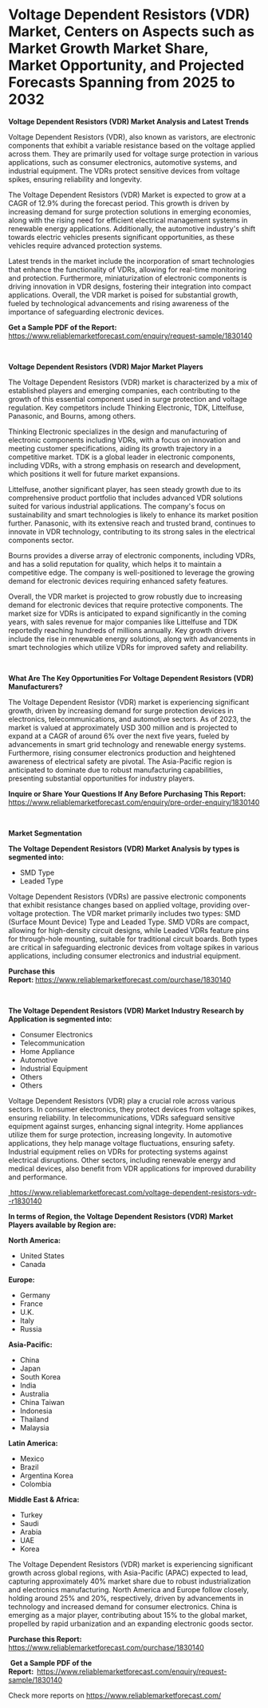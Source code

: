 <p><h1>Voltage Dependent Resistors (VDR) Market, Centers on Aspects such as Market Growth Market Share, Market Opportunity, and Projected Forecasts Spanning from 2025 to 2032</h1></p><p><strong>Voltage Dependent Resistors (VDR) Market Analysis and Latest Trends</strong></p>
<p><p>Voltage Dependent Resistors (VDR), also known as varistors, are electronic components that exhibit a variable resistance based on the voltage applied across them. They are primarily used for voltage surge protection in various applications, such as consumer electronics, automotive systems, and industrial equipment. The VDRs protect sensitive devices from voltage spikes, ensuring reliability and longevity.</p><p>The Voltage Dependent Resistors (VDR) Market is expected to grow at a CAGR of 12.9% during the forecast period. This growth is driven by increasing demand for surge protection solutions in emerging economies, along with the rising need for efficient electrical management systems in renewable energy applications. Additionally, the automotive industry's shift towards electric vehicles presents significant opportunities, as these vehicles require advanced protection systems.</p><p>Latest trends in the market include the incorporation of smart technologies that enhance the functionality of VDRs, allowing for real-time monitoring and protection. Furthermore, miniaturization of electronic components is driving innovation in VDR designs, fostering their integration into compact applications. Overall, the VDR market is poised for substantial growth, fueled by technological advancements and rising awareness of the importance of safeguarding electronic devices.</p></p>
<p><strong>Get a Sample PDF of the Report:&nbsp;</strong> <a href="https://www.reliablemarketforecast.com/enquiry/request-sample/1830140?utm_campaign=3081&utm_medium=2&utm_source=Github&utm_content=ia&utm_term=06042025&utm_id=voltage-dependent-resistors-vdr">https://www.reliablemarketforecast.com/enquiry/request-sample/1830140</a></p>
<p>&nbsp;</p>
<p><strong>Voltage Dependent Resistors (VDR) Major Market Players</strong></p>
<p><p>The Voltage Dependent Resistors (VDR) market is characterized by a mix of established players and emerging companies, each contributing to the growth of this essential component used in surge protection and voltage regulation. Key competitors include Thinking Electronic, TDK, Littelfuse, Panasonic, and Bourns, among others.</p><p>Thinking Electronic specializes in the design and manufacturing of electronic components including VDRs, with a focus on innovation and meeting customer specifications, aiding its growth trajectory in a competitive market. TDK is a global leader in electronic components, including VDRs, with a strong emphasis on research and development, which positions it well for future market expansions.</p><p>Littelfuse, another significant player, has seen steady growth due to its comprehensive product portfolio that includes advanced VDR solutions suited for various industrial applications. The company's focus on sustainability and smart technologies is likely to enhance its market position further. Panasonic, with its extensive reach and trusted brand, continues to innovate in VDR technology, contributing to its strong sales in the electrical components sector.</p><p>Bourns provides a diverse array of electronic components, including VDRs, and has a solid reputation for quality, which helps it to maintain a competitive edge. The company is well-positioned to leverage the growing demand for electronic devices requiring enhanced safety features.</p><p>Overall, the VDR market is projected to grow robustly due to increasing demand for electronic devices that require protective components. The market size for VDRs is anticipated to expand significantly in the coming years, with sales revenue for major companies like Littelfuse and TDK reportedly reaching hundreds of millions annually. Key growth drivers include the rise in renewable energy solutions, along with advancements in smart technologies which utilize VDRs for improved safety and reliability.</p></p>
<p>&nbsp;</p>
<p><strong>What Are The Key Opportunities For Voltage Dependent Resistors (VDR) Manufacturers?</strong></p>
<p><p>The Voltage Dependent Resistor (VDR) market is experiencing significant growth, driven by increasing demand for surge protection devices in electronics, telecommunications, and automotive sectors. As of 2023, the market is valued at approximately USD 300 million and is projected to expand at a CAGR of around 6% over the next five years, fueled by advancements in smart grid technology and renewable energy systems. Furthermore, rising consumer electronics production and heightened awareness of electrical safety are pivotal. The Asia-Pacific region is anticipated to dominate due to robust manufacturing capabilities, presenting substantial opportunities for industry players.</p></p>
<p><strong>Inquire or Share Your Questions If Any Before Purchasing This Report:</strong> <a href="https://www.reliablemarketforecast.com/enquiry/pre-order-enquiry/1830140?utm_campaign=3081&utm_medium=2&utm_source=Github&utm_content=ia&utm_term=06042025&utm_id=voltage-dependent-resistors-vdr">https://www.reliablemarketforecast.com/enquiry/pre-order-enquiry/1830140</a></p>
<p>&nbsp;</p>
<p><strong>Market Segmentation</strong></p>
<p><strong>The Voltage Dependent Resistors (VDR) Market Analysis by types is segmented into:</strong></p>
<p><ul><li>SMD Type</li><li>Leaded Type</li></ul></p>
<p><p>Voltage Dependent Resistors (VDRs) are passive electronic components that exhibit resistance changes based on applied voltage, providing over-voltage protection. The VDR market primarily includes two types: SMD (Surface Mount Device) Type and Leaded Type. SMD VDRs are compact, allowing for high-density circuit designs, while Leaded VDRs feature pins for through-hole mounting, suitable for traditional circuit boards. Both types are critical in safeguarding electronic devices from voltage spikes in various applications, including consumer electronics and industrial equipment.</p></p>
<p><strong>Purchase this Report:&nbsp;</strong><a href="https://www.reliablemarketforecast.com/purchase/1830140?utm_campaign=3081&utm_medium=2&utm_source=Github&utm_content=ia&utm_term=06042025&utm_id=voltage-dependent-resistors-vdr">https://www.reliablemarketforecast.com/purchase/1830140</a></p>
<p>&nbsp;</p>
<p><strong>The Voltage Dependent Resistors (VDR) Market Industry Research by Application is segmented into:</strong></p>
<p><ul><li>Consumer Electronics</li><li>Telecommunication</li><li>Home Appliance</li><li>Automotive</li><li>Industrial Equipment</li><li>Others</li><li>Others</li></ul></p>
<p><p>Voltage Dependent Resistors (VDR) play a crucial role across various sectors. In consumer electronics, they protect devices from voltage spikes, ensuring reliability. In telecommunications, VDRs safeguard sensitive equipment against surges, enhancing signal integrity. Home appliances utilize them for surge protection, increasing longevity. In automotive applications, they help manage voltage fluctuations, ensuring safety. Industrial equipment relies on VDRs for protecting systems against electrical disruptions. Other sectors, including renewable energy and medical devices, also benefit from VDR applications for improved durability and performance.</p></p>
<p><a href="https://www.reliablemarketforecast.com/voltage-dependent-resistors-vdr--r1830140?utm_campaign=3081&utm_medium=2&utm_source=Github&utm_content=ia&utm_term=06042025&utm_id=voltage-dependent-resistors-vdr">&nbsp;https://www.reliablemarketforecast.com/voltage-dependent-resistors-vdr--r1830140</a></p>
<p><strong>In terms of Region, the Voltage Dependent Resistors (VDR) Market Players available by Region are:</strong></p>
<p>
    <p> <strong> North America: </strong>
        <ul>
            <li>United States</li>
            <li>Canada</li>
        </ul>
        </p> 
    <p> <strong> Europe: </strong>
        <ul>
            <li>Germany</li>
            <li>France</li>
            <li>U.K.</li>
            <li>Italy</li>
            <li>Russia</li>
        </ul>
        </p> 
    <p> <strong> Asia-Pacific: </strong>
        <ul>
            <li>China</li>
            <li>Japan</li>
            <li>South Korea</li>
            <li>India</li>
            <li>Australia</li>
            <li>China Taiwan</li>
            <li>Indonesia</li>
            <li>Thailand</li>
            <li>Malaysia</li>
        </ul>
        </p> 
    <p> <strong> Latin America: </strong>
        <ul>
            <li>Mexico</li>
            <li>Brazil</li>
            <li>Argentina Korea</li>
            <li>Colombia</li>
        </ul>
        </p> 
    <p> <strong> Middle East & Africa: </strong>
        <ul>
            <li>Turkey</li>
            <li>Saudi</li>
            <li>Arabia</li>
            <li>UAE</li>
            <li>Korea</li>
        </ul>
    </p>
    </p>
<p><p>The Voltage Dependent Resistors (VDR) market is experiencing significant growth across global regions, with Asia-Pacific (APAC) expected to lead, capturing approximately 40% market share due to robust industrialization and electronics manufacturing. North America and Europe follow closely, holding around 25% and 20%, respectively, driven by advancements in technology and increased demand for consumer electronics. China is emerging as a major player, contributing about 15% to the global market, propelled by rapid urbanization and an expanding electronic goods sector.</p></p>
<p><strong>Purchase this Report: </strong><a href="https://www.reliablemarketforecast.com/purchase/1830140?utm_campaign=3081&utm_medium=2&utm_source=Github&utm_content=ia&utm_term=06042025&utm_id=voltage-dependent-resistors-vdr">https://www.reliablemarketforecast.com/purchase/1830140</a></p>
<p>&nbsp;<strong>Get a Sample PDF of the Report:&nbsp;&nbsp;</strong><a href="https://www.reliablemarketforecast.com/enquiry/request-sample/1830140?utm_campaign=3081&utm_medium=2&utm_source=Github&utm_content=ia&utm_term=06042025&utm_id=voltage-dependent-resistors-vdr">https://www.reliablemarketforecast.com/enquiry/request-sample/1830140</a></p>
<p><strong></strong></p>
<p>Check more reports on <a href="https://www.reliablemarketforecast.com/?utm_campaign=3081&utm_medium=2&utm_source=Github&utm_content=ia&utm_term=06042025&utm_id=voltage-dependent-resistors-vdr">https://www.reliablemarketforecast.com/</a></p>